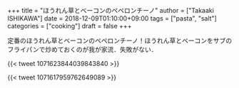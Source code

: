 +++
title = "ほうれん草とベーコンのペペロンチーノ"
author = ["Takaaki ISHIKAWA"]
date = 2018-12-09T01:10:00+09:00
tags = ["pasta", "salt"]
categories = ["cooking"]
draft = false
+++

定番のほうれん草とベーコンのペペロンチーノ！ほうれん草とベーコンをサブのフライパンで炒めておくのが我が家流．失敗がない．

{{< tweet 1071623844039843840 >}}

{{< tweet 1071617959762649089 >}}
